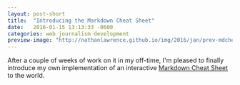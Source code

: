 ```yaml
---
layout: post-short
title:  "Introducing the Markdown Cheat Sheet"
date:   2016-01-15 13:13:33 -0600
categories: web journalism development
preview-image: "http://nathanlawrence.github.io/img/2016/jan/prev-mdcheatsheet.png"
---
```

After a couple of weeks of work on it in my off-time, I'm pleased to finally introduce my own implementation of an interactive [Markdown Cheat Sheet](http://www.mdcheatsheet.com) to the world.